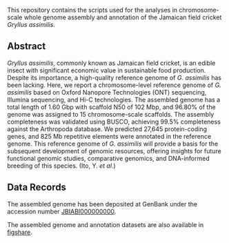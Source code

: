 This repository contains the scripts used for the analyses in chromosome-scale whole genome assembly and annotation of the Jamaican field cricket *Gryllus assimilis*.

## Abstract
*Gryllus assimilis*, commonly known as Jamaican field cricket, is an edible insect with significant economic value in sustainable food production. Despite its importance, a high-quality reference genome of *G. assimilis* has been lacking. Here, we report a chromosome-level reference genome of *G. assimilis* based on Oxford Nanopore Technologies (ONT) sequencing, Illumina sequencing, and Hi-C technologies. The assembled genome has a total length of 1.60 Gbp with scaffold N50 of 102 Mbp, and 96.80% of the genome was assigned to 15 chromosome-scale scaffolds. The assembly completeness was validated using BUSCO, achieving 99.5% completeness against the Arthropoda database. We predicted 27,645 protein-coding genes, and 825 Mb repetitive elements were annotated in the reference genome. This reference genome of *G. assimilis* will provide a basis for the subsequent development of genomic resources, offering insights for future functional genomic studies, comparative genomics, and DNA-informed breeding of this species. (Ito, Y. *et al*.)

## Data Records
The assembled genome has been deposited at GenBank under the accession number [JBIABI000000000](https://www.ncbi.nlm.nih.gov/nuccore/JBIABI000000000).
  
The assembled genome and annotation datasets are also available in [figshare](https://figshare.com/articles/dataset/_b_Chromosome-scale_whole_genome_sequences_and_annotation_of_the_Jamaican_field_cricket_b_b_i_Gryllus_assimilis_i_b_/26761927).
